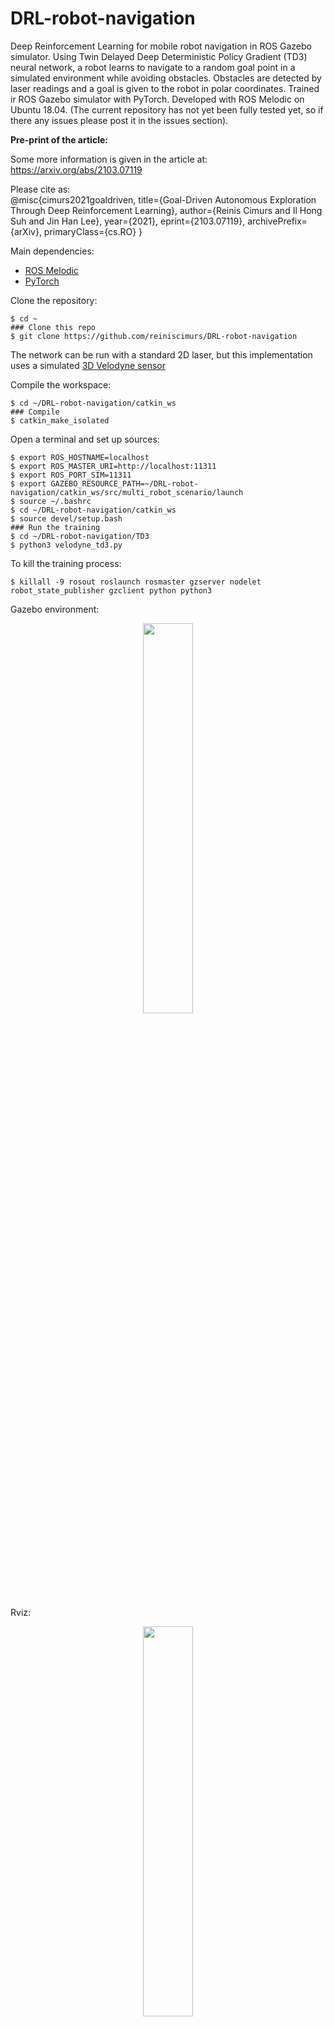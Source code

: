 # DRL-robot-navigation

Deep Reinforcement Learning for mobile robot navigation in ROS Gazebo simulator. Using Twin Delayed Deep Deterministic Policy Gradient (TD3) neural network, a robot learns to navigate to a random goal point in a simulated environment while avoiding obstacles. Obstacles are detected by laser readings and a goal is given to the robot in polar coordinates. Trained ir ROS Gazebo simulator with PyTorch. Developed with ROS Melodic on Ubuntu 18.04. (The current repository has not yet been fully tested yet, so if there any issues please post it in the issues section).


**Pre-print of the article:**

Some more information is given in the article at: https://arxiv.org/abs/2103.07119

Please cite as:<br/>
@misc{cimurs2021goaldriven,
      title={Goal-Driven Autonomous Exploration Through Deep Reinforcement Learning}, 
      author={Reinis Cimurs and Il Hong Suh and Jin Han Lee},
      year={2021},
      eprint={2103.07119},
      archivePrefix={arXiv},
      primaryClass={cs.RO}
}

Main dependencies: 

* [ROS Melodic](http://wiki.ros.org/melodic/Installation)
* [PyTorch](https://pytorch.org/get-started/locally/)

Clone the repository:
```shell
$ cd ~
### Clone this repo
$ git clone https://github.com/reiniscimurs/DRL-robot-navigation
```
The network can be run with a standard 2D laser, but this implementation uses a simulated [3D Velodyne sensor](https://github.com/lmark1/velodyne_simulator)

Compile the workspace:
```shell
$ cd ~/DRL-robot-navigation/catkin_ws
### Compile
$ catkin_make_isolated
```

Open a terminal and set up sources:
```shell
$ export ROS_HOSTNAME=localhost
$ export ROS_MASTER_URI=http://localhost:11311
$ export ROS_PORT_SIM=11311
$ export GAZEBO_RESOURCE_PATH=~/DRL-robot-navigation/catkin_ws/src/multi_robot_scenario/launch
$ source ~/.bashrc
$ cd ~/DRL-robot-navigation/catkin_ws
$ source devel/setup.bash
### Run the training
$ cd ~/DRL-robot-navigation/TD3
$ python3 velodyne_td3.py
```

To kill the training process:
```shell
$ killall -9 rosout roslaunch rosmaster gzserver nodelet robot_state_publisher gzclient python python3
```


Gazebo environment:
<p align="center">
    <img width=40% src="https://github.com/reiniscimurs/DRL-robot-navigation/blob/main/env1.png">
</p>

Rviz:
<p align="center">
    <img width=40% src="https://github.com/reiniscimurs/DRL-robot-navigation/blob/main/velodyne.png">
</p>
